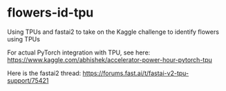 # flowers-id-tpu
Using TPUs and fastai2 to take on the Kaggle challenge to identify flowers using TPUs

For actual PyTorch integration with TPU, see here:
https://www.kaggle.com/abhishek/accelerator-power-hour-pytorch-tpu

Here is the fastai2 thread:
https://forums.fast.ai/t/fastai-v2-tpu-support/75421
